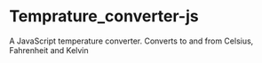 # Temprature_converter-js
A JavaScript temperature converter. Converts to and from Celsius, Fahrenheit and Kelvin
